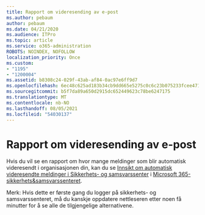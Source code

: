 ```yaml
---
title: Rapport om videresending av e-post
ms.author: pebaum
author: pebaum
ms.date: 04/21/2020
ms.audience: ITPro
ms.topic: article
ms.service: o365-administration
ROBOTS: NOINDEX, NOFOLLOW
localization_priority: Once
ms.custom:
- "1195"
- "1200004"
ms.assetid: b8308c24-029f-43ab-af84-0ac97e6ff9d7
ms.openlocfilehash: 6ec48c625ad183b34cb9dd665e5275c0c6c23b075233fcee4712404ab8f37284
ms.sourcegitcommit: b5f7da89a650d2915dc652449623c78be6247175
ms.translationtype: MT
ms.contentlocale: nb-NO
ms.lasthandoff: 08/05/2021
ms.locfileid: "54030137"
---
```

# <a name="email-forwarding-report"></a>Rapport om videresending av e-post

Hvis du vil se en rapport om hvor mange meldinger som blir automatisk videresendt i organisasjonen din, kan du se [Innsikt om automatisk videresendte meldinger i Sikkerhets- og samsvarssenter](https://docs.microsoft.com/microsoft-365/security/office-365-security/mfi-auto-forwarded-messages-report) i [Microsoft 365-sikkerhets&amp;samsvarssenteret](https://protection.office.com/#/homepage).
  
Merk: Hvis dette er første gang du logger på sikkerhets- og samsvarssenteret, må du kanskje oppdatere nettleseren etter noen få minutter for å se alle de tilgjengelige alternativene.
  